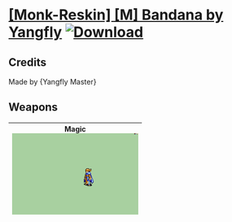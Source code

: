 # [\[Monk-Reskin\] \[M\] Bandana by Yangfly](./) [![Download](https://img.shields.io/badge/Download-%5BMonk--Reskin%5D%20%5BM%5D%20Bandana%20by%20Yangfly-red)](https://minhaskamal.github.io/DownGit/#/home?url=https://github.com/Klokinator/FE-Repo/tree/main/Battle%20Animations/Magi%20-%20Holy-Type/%5BMonk-Reskin%5D%20%5BM%5D%20Bandana%20by%20Yangfly)
## Credits

Made by {Yangfly Master}

## Weapons

| <b>Magic</b><br/><img alt="Magic animation" src="./6.%20Magic/Magic.gif"/> |
| :---: |

